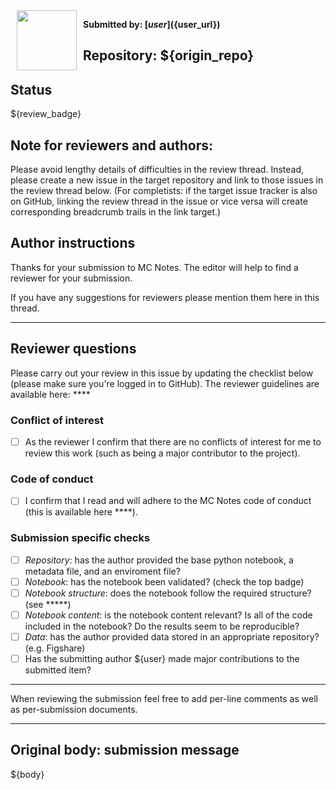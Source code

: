 <a href="${user_url}">
  <img src="${user_avatar}" align="left" width="96" height="96" hspace="10"></img>
</a>

**Submitted by: [${user}](${user_url})**

**Repository:** ${origin_repo}
---

## Status

${review_badge}



## Note for reviewers and authors:
Please avoid lengthy details of difficulties in the review thread. Instead, please create a new issue in the target repository and link to those issues in the review thread below.
 (For completists: if the target issue tracker is also on GitHub, linking the review thread in the issue or vice versa will create corresponding breadcrumb trails in the link target.)


## Author instructions
Thanks for your submission to MC Notes. The editor will help to find a reviewer for your submission.

If you have any suggestions for reviewers please mention them here in this thread.

-------

## Reviewer questions
Please carry out your review in this issue by updating the checklist below (please make sure you're logged in to GitHub). The reviewer guidelines are available here: ****


### Conflict of interest

 - [ ] As the reviewer I confirm that there are no conflicts of interest for me to review this work (such as being a major contributor to the project).

### Code of conduct

- [ ] I confirm that I read and will adhere to the MC Notes code of conduct (this is available here ****).

### Submission specific checks

- [ ] *Repository*: has the author provided the base python notebook, a metadata file, and an enviroment file?
- [ ] *Notebook*: has the notebook been validated? (check the top badge)
- [ ] *Notebook structure*: does the notebook follow the required structure? (see *****)
- [ ] *Notebook content*: is the notebook content relevant? Is all of the code included in the notebook? Do the results seem to be reproducible?
- [ ] *Data*: has the author provided data stored in an appropriate repository? (e.g. Figshare)
- [ ] Has the submitting author ${user} made major contributions to the submitted item?

---
When reviewing the submission feel free to add per-line comments as well as per-submission documents.

---
## Original body: submission message

${body}
